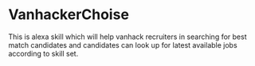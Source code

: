 # VanhackerChoise
This is alexa skill which will help vanhack recruiters in searching for best match candidates and candidates can look up for latest available jobs according to skill set.
